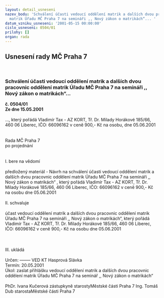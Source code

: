 ```yaml
---
layout: detail_usneseni
nazev_bodu: 'Schválení účasti vedoucí oddělení matrik a dalších dvou pracovnic oddělení
  matrik Úřadu MČ Praha 7 na semináři ,, Nový zákon o matrikách“... '
datum_vzniku_usneseni: '2001-05-15 00:00:00'
cislo_usneseni: 0504/01
prilohy: []
organ: rada
---
```

<div id="ucUsn_pList" class="usn">
	<span><h2>Usnesení rady MČ Praha 7 </h2>
<br></span><div class="standBody">
<span><h3>Schválení účasti vedoucí oddělení matrik a dalších dvou pracovnic oddělení matrik Úřadu MČ Praha 7 na semináři ,, Nový zákon o matrikách“... </h3></span><div class="center">
		<strong>č. 0504/01</strong><br>
	</div>
<div class="center">
		<strong>Ze dne 15.05.2001</strong><br><br>
	</div>..., který pořádá Vladimír Tax - AZ KORT, Tř. Dr. Milady Horákové 185/66, 460 06 Liberec, IČO: 66096162 v ceně 900,- Kč na osobu, dne 05.06.2001<br><br><br>Rada MČ Praha 7<br>po projednání<br><br><br>I.	bere na vědomí<br><br> předložený materiál - Návrh na schválení účasti vedoucí oddělení matrik a dalších dvou pracovnic oddělení matrik Úřadu MČ Praha 7 na semináři ,, Nový zákon o matrikách“ , který pořádá Vladimír Tax - AZ KORT, Tř. Dr. Milady Horákové 185/66, 460 06 Liberec, IČO: 66096162 v ceně 900,- Kč na osobu dne 05.06.2001<br><br>II.	schvaluje <br><br>účast vedoucí oddělení matrik a dalších dvou pracovnic oddělení matrik Úřadu MČ Praha 7 na semináři ,, Nový zákon o matrikách“, který pořádá Vladimír Tax - AZ KORT, Tř. Dr. Milady Horákové 185/66, 460 06 Liberec, IČO: 66096162 v ceně 900,- Kč na osobu dne 05.06.2001<br><br><br><br>III.	ukládá <br><br> Určen:	–––––	VED KT Hasprová Slávka<br>Termín: 20.05.2001<br>Úkol:	zaslat přihlášku vedoucí oddělení matrik a dalších dvou pracovnic oddělení matrik Úřadu MČ Praha 7 na seminář ,, Nový zákon o matrikách“<br>  	<br>PhDr. Ivana Kučerová zástupkyně starostyMěstské části Praha 7	Ing. Tomáš Dub starostaMěstské části Praha 7<br>	<br><br>
</div>
</div>